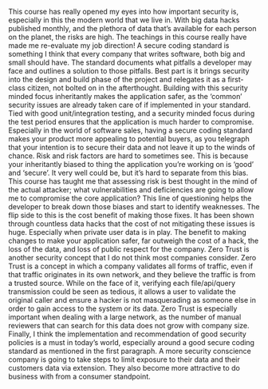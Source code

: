 

This course has really opened my eyes into how important security is, especially in this the modern world that we live in. With big data hacks published monthly, and the plethora of data that’s available for each person on the planet, the risks are high. The teachings in this course really have made me re-evaluate my job direction!
A secure coding standard is something I think that every company that writes software, both big and small should have. The standard documents what pitfalls a developer may face and outlines a solution to those pitfalls. Best part is it brings security into the design and build phase of the project and relegates it as a first-class citizen, not bolted on in the afterthought. Building with this security minded focus inheritantly makes the application safer, as the ‘common’ security issues are already taken care of if implemented in your standard. Tied with good unit/integration testing, and a security minded focus during the test period ensures that the application is much harder to compromise. Especially in the world of software sales, having a secure coding standard makes your product more appealing to potential buyers, as you telegraph that your intention is to secure their data and not leave it up to the winds of chance.
Risk and risk factors are hard to sometimes see. This is because your inheritantly biased to thing the application you’re working on is ‘good’ and ‘secure’. It very well could be, but it’s hard to separate from this bias. This course has taught me that assessing risk is best thought in the mind of the actual attacker; what vulnerabilities and deficiencies are going to allow me to compromise the core application? This line of questioning helps the developer to break down those biases and start to identify weaknesses. The flip side to this is the cost benefit of making those fixes. It has been shown through countless data hacks that the cost of not mitigating these issues is huge. Especially when private user data is in play. The benefit to making changes to make your application safer, far outweigh the cost of a hack, the loss of the data, and loss of public respect for the company.
Zero Trust is another security concept that I do not think most companies consider. Zero Trust is a concept in which a company validates all forms of traffic, even if that traffic originates in its own network, and they believe the traffic is from a trusted source. While on the face of it, verifying each file/api/query transmission could be seen as tedious, it allows a user to validate the original caller and ensure a hacker is not masquerading as someone else in order to gain access to the system or its data. Zero Trust is especially important when dealing with a large network, as the number of manual reviewers that can search for this data does not grow with company size.
Finally, I think the implementation and recommendation of good security policies is a must in today’s world, especially around a good secure coding standard as mentioned in the first paragraph. A more security conscience company is going to take steps to limit exposure to their data and their customers data via extension. They also become more attractive to do business with from a consumer standpoint.

